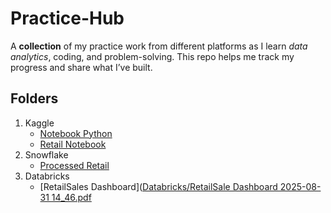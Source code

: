 # Practice-Hub
A **collection** of my practice work from different platforms as I learn *data analytics*, coding, and problem-solving. This repo helps me track my progress and share what I’ve built.

## Folders
1. Kaggle
   - [Notebook Python](https://github.com/KeneilweG/Practice-Hub/blob/main/Kaggle/books-practice-25-aug-2025.ipynb)
   - [Retail Notebook](Kaggle/retailsales.ipynb)
2. Snowflake
   - [Processed Retail](Snowflake/processed.sql)
3. Databricks
   - [RetailSales Dashboard]([Databricks/RetailSale Dashboard 2025-08-31 14_46.pdf](https://github.com/KeneilweG/Practice-Hub/blob/main/Databricks/RetailSale%20Dashboard%202025-08-31%2014_46.pdf)
